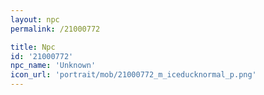 ```yaml
---
layout: npc
permalink: /21000772

title: Npc
id: '21000772'
npc_name: 'Unknown'
icon_url: 'portrait/mob/21000772_m_iceducknormal_p.png'
---
```

